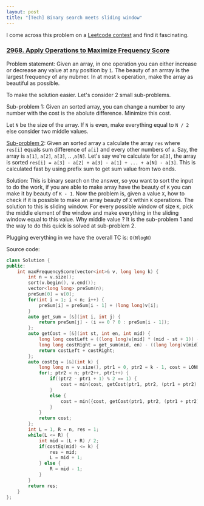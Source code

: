 ```yaml
---
layout: post
title: "[Tech] Binary search meets sliding window"
---
```


I come across this problem on a [Leetcode contest](https://leetcode.com/problems/apply-operations-to-maximize-frequency-score/) and find it fascinating.
### [2968. Apply Operations to Maximize Frequency Score](https://leetcode.com/problems/apply-operations-to-maximize-frequency-score/em)
Problem statement: Given an array, in one operation you can either increase or decrease any value at any position by `1`. The beauty of an arrray is the largest frequency of any nubmer. In at most `k` operation, make the array as beautiful as possible.

To make the solution easier. Let's consider 2 small sub-problems.

Sub-problem 1: Given an sorted array, you can change a number to any number with the cost is the abolute difference. Minimize this cost.

Let `N` be the size of the array. If `N` is even, make everything equal to `N / 2` else consider two middle values.

[Sub-problem 2](https://leetcode.com/problems/sum-of-absolute-differences-in-a-sorted-array/): Given an sorted array `a` calculate the array `res` where `res[i]` equals sum difference of `a[i]` and every other numbers of `a`.
Say, the array is `a[1]`, `a[2]`, `a[3]`, .. ,`a[N]`. Let's say we're calculate for `a[3]`, the array is sorted `res[i] = a[3] - a[2] + a[3] - a[1] + ... + a[N] - a[3]`. This is calculated fast by using prefix sum to get sum value from two ends.

Solution: This is binary search on the answer, so you want to sort the input to do the work, if you are able to make array have the beauty of `K` you can make it by beauty of `K - 1`. Now the problem is, given a value `X`, how to check if it is possible to make an array beauty of `X` within `K` operations.
The solution to this is sliding window. For every possible window of size `K`, pick the middle element of the window and make everything in the sliding window equal to this value. Why middle value ? It is the sub-problem 1 and the way to do this quick is solved at sub-problem 2.

Plugging everything in we have the overall TC is: `O(NlogN)`

Source code:
```cpp
class Solution {
public:
    int maxFrequencyScore(vector<int>& v, long long k) {
        int n = v.size();
        sort(v.begin(), v.end());
        vector<long long> preSum(n);
        preSum[0] = v[0];
        for(int i = 1; i < n; i++) {
            preSum[i] = preSum[i - 1] + (long long)v[i];
        }
        auto get_sum = [&](int i, int j) {
            return preSum[j] - (i == 0 ? 0 : preSum[i - 1]);
        };   
        auto getCost = [&](int st, int en, int mid) {
            long long costLeft = ((long long)v[mid] * (mid - st + 1)) - get_sum(st, mid);
            long long costRight = get_sum(mid, en) - ((long long)v[mid] * (en - mid + 1));
            return costLeft + costRight;
        };
        auto costEq = [&](int k) {
            long long n = v.size(), ptr1 = 0, ptr2 = k - 1, cost = LONG_LONG_MAX;
            for(; ptr2 < n; ptr2++, ptr1++) {
                if((ptr2 - ptr1 + 1) % 2 == 1) {
                    cost = min(cost, getCost(ptr1, ptr2, (ptr1 + ptr2) / 2));
                }
                else {
                    cost = min({cost, getCost(ptr1, ptr2, (ptr1 + ptr2) / 2), getCost(ptr1, ptr2, (ptr1 + ptr2) / 2 + 1)});
                }
            }
            return cost;
        };
        int L = 1, R = n, res = 1;
        while(L <= R) {
            int mid = (L + R) / 2;
            if(costEq(mid) <= k) {
                res = mid;
                L = mid + 1;
            } else {
                R = mid - 1;
            }
        }
        return res;
    }
};
```
